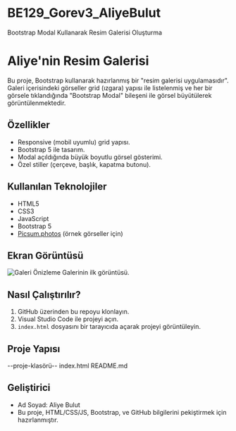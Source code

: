 # BE129_Gorev3_AliyeBulut
Bootstrap Modal Kullanarak Resim Galerisi Oluşturma

# Aliye'nin Resim Galerisi

Bu proje, Bootstrap kullanarak hazırlanmış bir "resim galerisi uygulamasıdır". Galeri içerisindeki görseller grid (ızgara) yapısı ile listelenmiş ve her bir görsele tıklandığında "Bootstrap Modal" bileşeni ile görsel büyütülerek görüntülenmektedir.

## Özellikler

- Responsive (mobil uyumlu) grid yapısı.
- Bootstrap 5 ile tasarım.
- Modal açıldığında büyük boyutlu görsel gösterimi.
- Özel stiller (çerçeve, başlık, kapatma butonu).

## Kullanılan Teknolojiler

- HTML5
- CSS3
- JavaScript
- Bootstrap 5
- [Picsum.photos](https://picsum.photos) (örnek görseller için)

## Ekran Görüntüsü

![Galeri Önizleme](https://picsum.photos/id/234/600/400)
Galerinin ilk görüntüsü.

## Nasıl Çalıştırılır?

1. GitHub üzerinden bu repoyu klonlayın.
2. Visual Studio Code ile projeyi açın.
3. `index.html` dosyasını bir tarayıcıda açarak projeyi görüntüleyin.

## Proje Yapısı

   --proje-klasörü--
   index.html
   README.md



## Geliştirici

- Ad Soyad: Aliye Bulut
- Bu proje, HTML/CSS/JS, Bootstrap, ve GitHub bilgilerini pekiştirmek için hazırlanmıştır.

